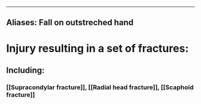 
---
Aliases: Fall on outstreched hand
---
# Injury resulting in a set of fractures:
## Including:
### [[Supracondylar fracture]], [[Radial head fracture]], [[Scaphoid fracture]]

